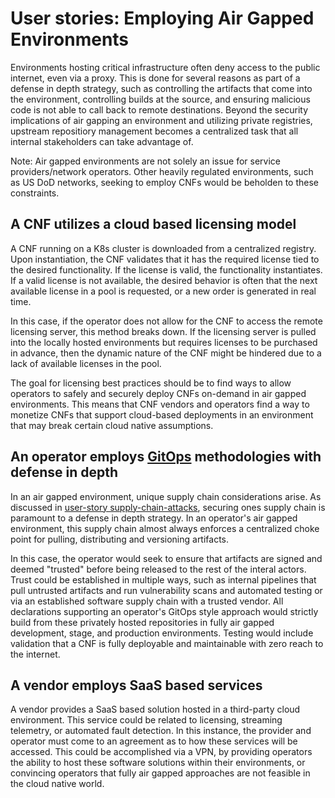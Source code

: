 # User stories: Employing Air Gapped Environments

Environments hosting critical infrastructure often deny access to the public internet, even via a proxy. This is done for several reasons as part of a defense in depth strategy, such as controlling the artifacts that come into the environment, controlling builds at the source, and ensuring malicious code is not able to call back to remote destinations. Beyond the security implications of air gapping an environment and utilizing private registries, upstream repositiory management becomes a centralized task that all internal stakeholders can take advantage of.

Note: Air gapped environments are not solely an issue for service providers/network operators. Other heavily regulated environments, such as US DoD networks, seeking to employ CNFs would be beholden to these constraints.

## A CNF utilizes a cloud based licensing model

A CNF running on a K8s cluster is downloaded from a centralized registry. Upon instantiation, the CNF validates that it has the required license tied to the desired functionality. If the license is valid, the functionality instantiates. If a valid license is not available, the desired behavior is often that the next available license in a pool is requested, or a new order is generated in real time.

In this case, if the operator does not allow for the CNF to access the remote licensing server, this method breaks down. If the licensing server is pulled into the locally hosted environments but requires licenses to be purchased in advance, then the dynamic nature of the CNF might be hindered due to a lack of available licenses in the pool. 

The goal for licensing best practices should be to find ways to allow operators to safely and securely deploy CNFs on-demand in air gapped environments. This means that CNF vendors and operators find a way to monetize CNFs that support cloud-based deployments in an environment that may break certain cloud native assumptions.

## An operator employs [GitOps](https://github.com/cncf/cnf-wg/blob/main/use-case/0001-UC-lifecycle-of-infrastructure-where-CNF-is-running.md) methodologies with defense in depth

In an air gapped environment, unique supply chain considerations arise. As discussed in [user-story supply-chain-attacks](https://github.com/cncf/cnf-wg/blob/main/user-stories/supply-chain-attacks.md), securing ones supply chain is paramount to a defense in depth strategy. In an operator's air gapped environment, this supply chain almost always enforces a centralized choke point for pulling, distributing and versioning artifacts. 

In this case, the operator would seek to ensure that artifacts are signed and deemed "trusted" before being released to the rest of the interal actors. Trust could be established in multiple ways, such as internal pipelines that pull untrusted artifacts and run vulnerability scans and automated testing or via an established software supply chain with a trusted vendor. All declarations supporting an operator's GitOps style approach would strictly build from these privately hosted repositories in fully air gapped development, stage, and production environments. Testing would include validation that a CNF is fully deployable and maintainable with zero reach to the internet.

## A vendor employs SaaS based services
A vendor provides a SaaS based solution hosted in a third-party cloud environment. This service could be related to licensing, streaming telemetry, or automated fault detection. In this instance, the provider and operator must come to an agreement as to how these services will be accessed. This could be accomplished via a VPN, by providing operators the ability to host these software solutions within their environments, or convincing operators that fully air gapped approaches are not feasible in the cloud native world.
